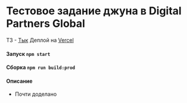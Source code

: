 # Тестовое задание джуна в Digital Partners Global
ТЗ - [Тык](https://drive.google.com/file/d/1PrDD39p-Ugam1Y3BQMWlfxlRZ0BH7Mgx/view?usp=sharing)
Деплой на [Vercel](https://digital-partners-puce.vercel.app)

#### Запуск `npm start`
#### Сборка `npm run build:prod`

#### Описание
- Почти доделано